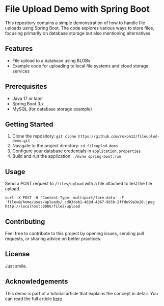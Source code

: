 # File Upload Demo with Spring Boot

This repository contains a simple demonstration of how to handle file uploads using Spring Boot. The code explores various ways to store files, focusing primarily on database storage but also mentioning alternatives.

## Features
- File upload to a database using BLOBs
- Example code for uploading to local file systems and cloud storage services

## Prerequisites
- Java 17 or later
- Spring Boot 3.x
- MySQL (for database storage example)

## Getting Started
1. Clone the repository: `git clone https://github.com/rokon12/fileuplod-demo.git`
2. Navigate to the project directory: `cd fileuplod-demo`
3. Configure your database credentials in `application.properties`
4. Build and run the application: `./mvnw spring-boot:run`

## Usage
Send a POST request to `/files/upload` with a file attached to test the file upload.

```
curl -X POST -H 'Content-Type: multipart/form-data' -F 'file=@/home/uses/uploads/_cd03deb1-489d-4867-9b5b-2ffde99a3e20.jpeg http://localhost:8080/files/upload
```

## Contributing
Feel free to contribute to this project by opening issues, sending pull requests, or sharing advice on better practices.

## License
Just smile. 

## Acknowledgements
This demo is part of a tutorial article that explains the concept in detail. You can read the full article [here](https://bazlur.ca/2023/08/17/exploring-file-storage-solutions-in-spring-boot-database-local-systems-cloud-services-and-beyond/)
